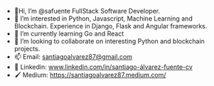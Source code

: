 - 👋Hi, I’m @safuente FullStack Software Developer.
- 👀 I’m interested in Python, Javascript, Machine Learning and Blockchain. Experience in Django, Flask and Angular frameworks.
- 🌱 I’m currently learning Go and React
- 💞️ I’m looking to collaborate on interesting Python and blockchain projects.
- 📫 Email: santiagoalvarez87@gmail.com 
- 📄 Linkedin: www.linkedin.com/in/santiago-álvarez-fuente-cv 
- 🖌 Medium: https://santiagoalvarez87.medium.com/

